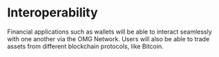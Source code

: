 # Interoperability

Financial applications such as wallets will be able to interact seamlessly with one another via the OMG Network. Users will also be able to trade assets from different blockchain protocols, like Bitcoin.

